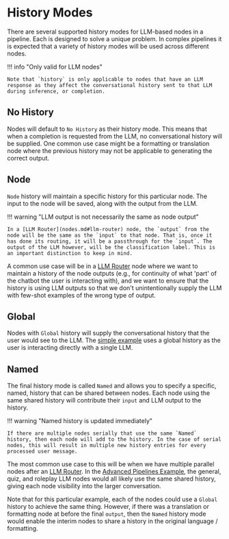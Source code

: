 # History Modes

There are several supported history modes for LLM-based nodes in a pipeline. Each is designed to solve a unique problem. In complex pipelines it is expected that a variety of history modes will be used across different nodes.

!!! info "Only valid for LLM nodes"

    Note that `history` is only applicable to nodes that have an LLM response as they affect the conversational history sent to that LLM during inference, or completion. 

## No History
Nodes will default to `No History` as their history mode. This means that when a completion is requested from the LLM, no conversational history will be supplied. One common use case might be a formatting or translation node where the previous history may not be applicable to generating the correct output.

## Node 
`Node` history will maintain a specific history for this particular node. The input to the node will be saved, along with the output from the LLM. 

!!! warning "LLM output is not necessarily the same as node output"

    In a [LLM Router](nodes.md#llm-router) node, the `output` from the node will be the same as the `input` to that node. That is, once it has done its routing, it will be a passthrough for the `input`. The output of the LLM however, will be the classification label. This is an important distinction to keep in mind.

A common use case will be in a [LLM Router](nodes.md#llm-router) node where we want to maintain a history of the node outputs (e.g., for continuity of what 'part' of the chatbot the user is interacting with), and we want to ensure that the history is using LLM outputs so that we don't unintentionally supply the LLM with few-shot examples of the wrong type of output.

## Global
Nodes with `Global` history will supply the conversational history that the user would see to the LLM. The [simple example](index.md) uses a global history as the user is interacting directly with a single LLM. 

## Named
The final history mode is called `Named` and allows you to specify a specific, named, history that can be shared between nodes. Each node using the same shared history will contribute their `input` and LLM output to the history.

!!! warning "Named history is updated immediately"

    If there are multiple nodes serially that use the same `Named` history, then each node will add to the history. In the case of serial nodes, this will result in multiple new history entries for every processed user message.


The most common use case to this will be when we have multiple parallel nodes after an [LLM Router](nodes.md#llm-router). In the [Advanced Pipelines Example](index.md#advanced-example), the general, quiz, and roleplay LLM nodes would all likely use the same shared history, giving each node visibility into the larger conversation.

Note that for this particular example, each of the nodes could use a `Global` history to achieve the same thing. However, if there was a translation or formatting node at before the final `output`, then the `Named` history mode would enable the interim nodes to share a history in the original language / formatting. 
